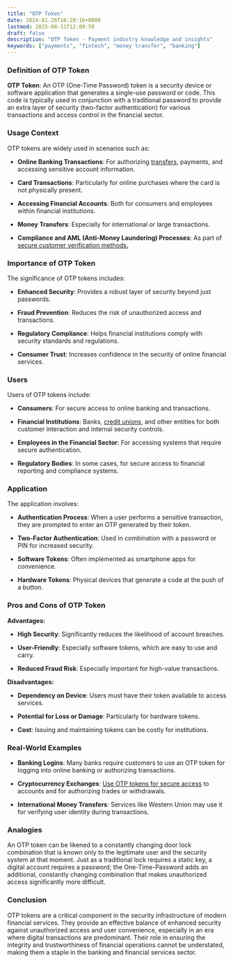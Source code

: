 ```yaml
---
title: "OTP Token"
date: 2024-01-26T10:20:16+0000
lastmod: 2025-08-11T12:00:59
draft: false
description: "OTP Token - Payment industry knowledge and insights"
keywords: ["payments", "fintech", "money transfer", "banking"]
---
```


### Definition of OTP Token

**OTP Token**: An OTP (One-Time Password) token is a security device or software application that generates a single-use password or code. This code is typically used in conjunction with a traditional password to provide an extra layer of security (two-factor authentication) for various transactions and access control in the financial sector.

### Usage Context

OTP tokens are widely used in scenarios such as:

- **Online Banking Transactions**: For authorizing [transfers](https://faisalkhanllc.xyz/resources/payments-wiki/i/instant-transfers/), payments, and accessing sensitive account information.

- **Card Transactions**: Particularly for online purchases where the card is not physically present.

- **Accessing Financial Accounts**: Both for consumers and employees within financial institutions.

- **Money Transfers**: Especially for international or large transactions.

- **Compliance and AML (Anti-Money Laundering) Processes**: As part of [secure customer verification methods.](https://faisalkhanllc.xyz/resources/payments-wiki/a/anti-money-laundering-aml/)

### Importance of OTP Token

The significance of OTP tokens includes:

- **Enhanced Security**: Provides a robust layer of security beyond just passwords.

- **Fraud Prevention**: Reduces the risk of unauthorized access and transactions.

- **Regulatory Compliance**: Helps financial institutions comply with security standards and regulations.

- **Consumer Trust**: Increases confidence in the security of online financial services.

### Users

Users of OTP tokens include:

- **Consumers**: For secure access to online banking and transactions.

- **Financial Institutions**: Banks, [credit unions](https://faisalkhanllc.xyz/resources/payments-wiki/c/credit-union/), and other entities for both customer interaction and internal security controls.

- **Employees in the Financial Sector**: For accessing systems that require secure authentication.

- **Regulatory Bodies**: In some cases, for secure access to financial reporting and compliance systems.

### Application

The application involves:

- **Authentication Process**: When a user performs a sensitive transaction, they are prompted to enter an OTP generated by their token.

- **Two-Factor Authentication**: Used in combination with a password or PIN for increased security.

- **Software Tokens**: Often implemented as smartphone apps for convenience.

- **Hardware Tokens**: Physical devices that generate a code at the push of a button.

### Pros and Cons of OTP Token

**Advantages:**

- **High Security**: Significantly reduces the likelihood of account breaches.

- **User-Friendly**: Especially software tokens, which are easy to use and carry.

- **Reduced Fraud Risk**: Especially important for high-value transactions.

**Disadvantages:**

- **Dependency on Device**: Users must have their token available to access services.

- **Potential for Loss or Damage**: Particularly for hardware tokens.

- **Cost**: Issuing and maintaining tokens can be costly for institutions.

### Real-World Examples

- **Banking Logins**: Many banks require customers to use an OTP token for logging into online banking or authorizing transactions.

- **Cryptocurrency Exchanges**: [Use OTP tokens for secure access](https://faisalkhanllc.xyz/resources/payments-wiki/c/cryptocurrency-exchanges/) to accounts and for authorizing trades or withdrawals.

- **International Money Transfers**: Services like Western Union may use it for verifying user identity during transactions.

### Analogies

An OTP token can be likened to a constantly changing door lock combination that is known only to the legitimate user and the security system at that moment. Just as a traditional lock requires a static key, a digital account requires a password; the One-Time-Password adds an additional, constantly changing combination that makes unauthorized access significantly more difficult.

### Conclusion

OTP tokens are a critical component in the security infrastructure of modern financial services. They provide an effective balance of enhanced security against unauthorized access and user convenience, especially in an era where digital transactions are predominant. Their role in ensuring the integrity and trustworthiness of financial operations cannot be understated, making them a staple in the banking and financial services sector.